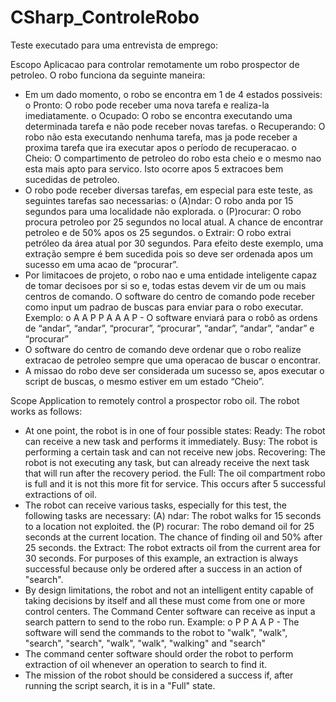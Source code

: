 # CSharp_ControleRobo
Teste executado para uma entrevista de emprego:

Escopo
Aplicacao para controlar remotamente um robo prospector de petroleo. O
robo funciona da seguinte maneira:
- Em um dado momento, o robo se encontra em 1 de 4 estados possiveis:
o Pronto: O robo pode receber uma nova tarefa e realiza-la
imediatamente.
o Ocupado: O robo se encontra executando uma determinada tarefa e não
pode receber novas tarefas.
o Recuperando: O robo não esta executando nenhuma tarefa, mas ja pode
receber a proxima tarefa que ira executar apos o período de recuperacao.
o Cheio: O compartimento de petroleo do robo esta cheio e o mesmo nao
esta mais apto para servico. Isto ocorre apos 5 extracoes bem sucedidas
de petroleo.
- O robo pode receber diversas tarefas, em especial para este teste, as
seguintes tarefas sao necessarias:
o (A)ndar: O robo anda por 15 segundos para uma localidade não
explorada.
o (P)rocurar: O robo procura petroleo por 25 segundos no local atual. A
chance de encontrar petroleo e de 50% apos os 25 segundos.
o Extrair: O robo extrai petróleo da área atual por 30 segundos. Para
efeito deste exemplo, uma extração sempre é bem sucedida pois so deve
ser ordenada apos um sucesso em uma acao de “procurar”.
- Por limitacoes de projeto, o robo nao e uma entidade inteligente capaz
de tomar decisoes por si so e, todas estas devem vir de um ou mais
centros de comando. O software do centro de comando pode receber como
input um padrao de buscas para enviar para o robo executar. Exemplo:
o A A P P A A A P - O software enviará para o robô as ordens de “andar”,
“andar”, “procurar”, “procurar”, “andar”, “andar”, “andar” e “procurar”
- O software do centro de comando deve ordenar que o robo realize
extracao de petroleo sempre que uma operacao de buscar o encontrar.
- A missao do robo deve ser considerada um sucesso se, apos executar o
script
de buscas, o mesmo estiver em um estado “Cheio”.

Scope
Application to remotely control a prospector robo oil. The robot works
as follows:
- At one point, the robot is in one of four possible states:
Ready: The robot can receive a new task and performs it immediately.
Busy: The robot is performing a certain task and can not receive new
jobs.
Recovering: The robot is not executing any task, but can already receive
the next task that will run after the recovery period.
the Full: The oil compartment robo is full and it is not this more fit
for service. This occurs after 5 successful extractions of oil.
- The robot can receive various tasks, especially for this test, the
following tasks are necessary:
(A) ndar: The robot walks for 15 seconds to a location not exploited.
the (P) rocurar: The robo demand oil for 25 seconds at the current
location. The chance of finding oil and 50% after 25 seconds.
the Extract: The robot extracts oil from the current area for 30
seconds. For purposes of this example, an extraction is always
successful because only be ordered after a success in an action of
"search".
- By design limitations, the robot and not an intelligent entity capable
of taking decisions by itself and all these must come from one or more
control centers. The Command Center software can receive as input a
search pattern to send to the robo run. Example:
o P P A A P - The software will send the commands to the robot to
"walk", "walk", "search", "search", "walk", "walk", "walking" and
"search"
- The command center software should order the robot to perform
extraction of oil whenever an operation to search to find it.
- The mission of the robot should be considered a success if, after
running the script
search, it is in a "Full" state.
